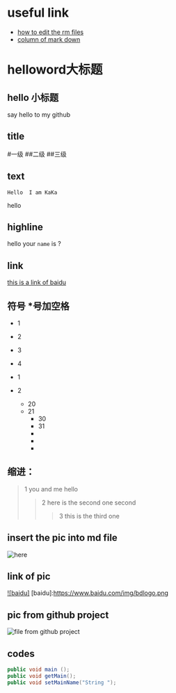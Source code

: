 useful link
=================
* [how to edit the rm files](http://blog.csdn.net/kaitiren/article/details/38513715)
* [column of mark down](http://blog.csdn.net/column/details/introtomarkdown.html)

helloword大标题
========================

hello 小标题
------------------------

say hello to my github

title
-------------------------
#一级
##二级
##三级

text
-------------------------
    Hello  I am KaKa
hello

highline
--------------------------
hello your `name` is ?

link
---------------------
[this is a link of baidu](https://www.baidu.com/ "go to baidu.com now")

符号 *号加空格 
--------------
* 1
* 2
* 3
* 4

* 1
* 2
  * 20
  * 21
    * 30
    * 31
    * 
    * 
    * 


缩进：
--------------
>1 you and me
  hello
>>2 here is the second one
second
>>>3 this is the third one 


insert the pic into md file
------------------------
![](http://img.pconline.com.cn/images/upload/upc/tx/wallpaper/1205/16/c0/11633601_1337129740791_800x600.jpg "here")

link of pic
-------------------------------------------
[![baidu]](https://www.baidu.com/)
[baidu]:https://www.baidu.com/img/bdlogo.png

pic from github project
----------------------------
![](https://github.com/androidKaKa/awesome-android-ui/blob/master/art/MaterialDesignLibrary14.png "file from github project")

codes  
----------------------------------
```java 
public void main ();
public void getMain();
public void setMainName("String "); 
```

 
